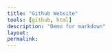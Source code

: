 ```yaml
---
title: "Github Website"
tools: [github, html]
description: "Demo for markdown"
layout: 
permalink: 
---
```

